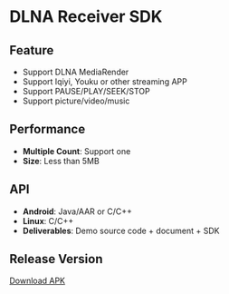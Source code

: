 # DLNA Receiver SDK

## Feature

* Support DLNA MediaRender     
* Support Iqiyi, Youku or other streaming APP      
* Support PAUSE/PLAY/SEEK/STOP     
* Support picture/video/music                       

## Performance       

* **Multiple Count**: Support one                            
* **Size**: Less than 5MB              

## API

* **Android**: Java/AAR or C/C++            
* **Linux**: C/C++     
* **Deliverables**: Demo source code + document + SDK         

## Release Version          
   
[Download APK](https://github.com/WirelessPresentation/WirelessDisplay/releases/download/latest/BJCastTV.apk)

